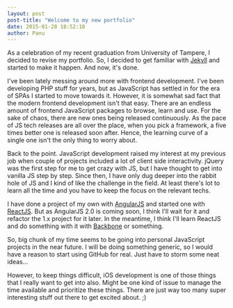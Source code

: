 ```yaml
---
layout: post
post-title: "Welcome to my new portfolio"
date: 2015-01-28 18:52:18
author: Panu
---
```


As a celebration of my recent graduation from University of Tampere, I decided to revise my portfolio. So, I decided to get familiar with [Jekyll](http://jekyllrb.com/) and started to make it happen. And now, it's done.

I've been lately messing around more with frontend development. I've been developing PHP stuff for years, but as JavaScript has settled in for the era of SPAs I started to move towards it. However, it is somewhat sad fact that the modern frontend development isn't that easy. There are an endless amount of frontend JavaScript packages to browse, learn and use. For the sake of chaos, there are new ones being released continuously. As the pace of JS tech releases are all over the place, when you pick a framework, a five times better one is released soon after. Hence, the learning curve of a single one isn't the only thing to worry about.

Back to the point. JavaScript development raised my interest at my previous job when couple of projects included a lot of client side interactivity. jQuery was the first step for me to get crazy with JS, but I have thought to get into vanilla JS step by step. Since then, I have only dug deeper into the rabbit hole of JS and I kind of like the challenge in the field. At least there's lot to learn all the time and you have to keep the focus on the relevant techs.

I have done a project of my own with [AngularJS](https://angularjs.org/) and started one with [ReactJS](http://facebook.github.io/react/). But as AngularJS 2.0 is coming soon, I think I'll wait for it and refactor the 1.x project for it later. In the meantime, I think I'll learn ReactJS and do something with it with [Backbone](http://backbonejs.org/) or something.

So, big chunk of my time seems to be going into personal JavaScript projects in the near future. I will be doing something generic, so I would have a reason to start using GitHub for real. Just have to storm some neat ideas...

However, to keep things difficult, iOS development is one of those things that I really want to get into also. Might be one kind of issue to manage the time available and prioritize these things. There are just way too many super interesting stuff out there to get excited about. ;)